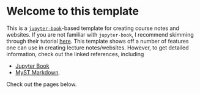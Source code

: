 # Welcome to this template

This is a [`jupyter-book`](https://jupyterbook.org/en/stable/intro.html)-based template for creating course notes and websites. 
If you are not familiar with `jupyter-book`, I recommend skimming through their tutorial [here](https://jupyterbook.org/en/stable/start/your-first-book.html).
This template shows off a number of features one can use in creating lecture notes/websites.
However, to get detailed information, check out the linked references, including
- [Jupyter Book](https://jupyterbook.org/en/stable/intro.html)
- [MyST Markdown](https://myst-parser.readthedocs.io/en/latest/index.html).

Check out the pages below.

```{tableofcontents}
```
